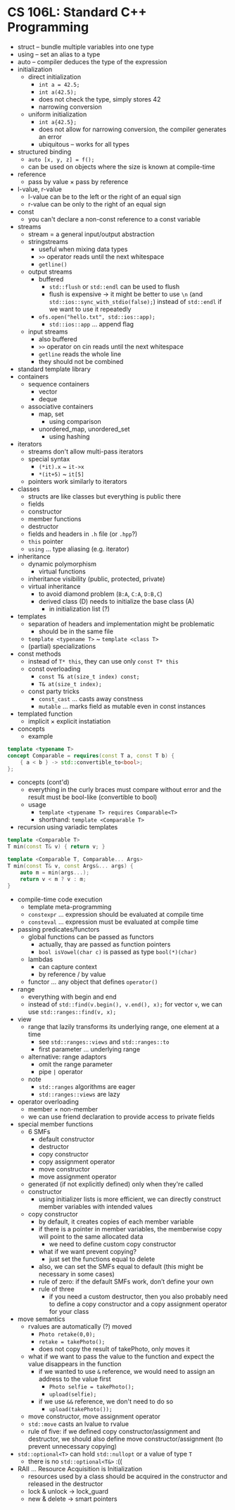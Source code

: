 # CS 106L: Standard C++ Programming

- struct – bundle multiple variables into one type
- using – set an alias to a type
- auto – compiler deduces the type of the expression
- initialization
	- direct initialization
		- `int a = 42.5;`
		- `int a(42.5);`
		- does not check the type, simply stores 42
		- narrowing conversion
	- uniform initialization
		- `int a{42.5};`
		- does not allow for narrowing conversion, the compiler generates an error
		- ubiquitous – works for all types
- structured binding
	- `auto [x, y, z] = f();`
	- can be used on objects where the size is known at compile-time
- reference
	- pass by value × pass by reference
- l-value, r-value
	- l-value can be to the left or the right of an equal sign
	- r-value can be only to the right of an equal sign
- const
	- you can't declare a non-const reference to a const variable
- streams
	- stream = a general input/output abstraction
	- stringstreams
		- useful when mixing data types
		- `>>` operator reads until the next whitespace
		- `getline()`
	- output streams
		- buffered
			- `std::flush` or `std::endl` can be used to flush
			- flush is expensive → it might be better to use `\n` (and `std::ios::sync_with_stdio(false);`) instead of `std::endl` if we want to use it repeatedly
		- `ofs.open("hello.txt", std::ios::app);`
			- `std::ios::app` … append flag
	- input streams
		- also buffered
		- `>>` operator on cin reads until the next whitespace
		- `getline` reads the whole line
		- they should not be combined
- standard template library
- containers
	- sequence containers
		- vector
		- deque
	- associative containers
		- map, set
			- using comparison
		- unordered_map, unordered_set
			- using hashing
- iterators
	- streams don't allow multi-pass iterators
	- special syntax
		- `(*it).x` ~ `it->x`
		- `*(it+5)` ~ `it[5]`
	- pointers work similarly to iterators
- classes
	- structs are like classes but everything is public there
	- fields
	- constructor
	- member functions
	- destructor
	- fields and headers in `.h` file (or `.hpp`?)
	- `this` pointer
	- `using` … type aliasing (e.g. iterator)
- inheritance
	- dynamic polymorphism
		- virtual functions
	- inheritance visibility (public, protected, private)
	- virtual inheritance
		- to avoid diamond problem (`B:A`, `C:A`, `D:B,C`)
		- derived class (D) needs to initialize the base class (A)
			- in initialization list (?)
- templates
	- separation of headers and implementation might be problematic
		- should be in the same file
	- `template <typename T>` ~ `template <class T>`
	- (partial) specializations
- const methods
	- instead of `T* this`, they can use only `const T* this`
	- const overloading
		- `const T& at(size_t index) const;`
		- `T& at(size_t index);`
	- const party tricks
		- `const_cast` … casts away constness
		- `mutable` … marks field as mutable even in const instances
- templated function
	- implicit × explicit instatiation
- concepts
	- example

```cpp
template <typename T>
concept Comparable = requires(const T a, const T b) {
	{ a < b } -> std::convertible_to<bool>;
};
```

- concepts (cont'd)
	- everything in the curly braces must compare without error and the result must be bool-like (convertible to bool)
	- usage
		- `template <typename T> requires Comparable<T>`
		- shorthand: `template <Comparable T>`
- recursion using variadic templates

```cpp
template <Comparable T>
T min(const T& v) { return v; }

template <Comparable T, Comparable... Args>
T min(const T& v, const Args&... args) {
	auto m = min(args...);
	return v < m ? v : m;
}
```

- compile-time code execution
	- template meta-programming
	- `constexpr` … expression should be evaluated at compile time
	- `consteval` … expression must be evaluated at compile time
- passing predicates/functors
	- global functions can be passed as functors
		- actually, thay are passed as function pointers
		- `bool isVowel(char c)` is passed as type `bool(*)(char)`
	- lambdas
		- can capture context
		- by reference / by value
	- functor … any object that defines `operator()`
- range
	- everything with begin and end
	- instead of `std::find(v.begin(), v.end(), x);` for vector `v`, we can use `std::ranges::find(v, x);`
- view
	- range that lazily transforms its underlying range, one element at a time
		- see `std::ranges::views` and `std::ranges::to`
		- first parameter … underlying range
	- alternative: range adaptors
		- omit the range parameter
		- pipe `|` operator
	- note
		- `std::ranges` algorithms are eager
		- `std::ranges::views` are lazy
- operator overloading
	- member × non-member
	- we can use friend declaration to provide access to private fields
- special member functions
	- 6 SMFs
		- default constructor
		- destructor
		- copy constructor
		- copy assignment operator
		- move constructor
		- move assignment operator
	- generated (if not explicitly defined) only when they're called
	- constructor
		- using initializer lists is more efficient, we can directly construct member variables with intended values
	- copy constructor
		- by default, it creates copies of each member variable
		- if there is a pointer in member variables, the memberwise copy will point to the same allocated data
			- we need to define custom copy constructor
		- what if we want prevent copying?
			- just set the functions equal to delete
		- also, we can set the SMFs equal to default (this might be necessary in some cases)
		- rule of zero: if the default SMFs work, don’t define your own
		- rule of three
			- if you need a custom destructor, then you also probably need to define a copy constructor and a copy assignment operator for your class
- move semantics
	- rvalues are automatically (?) moved
		- `Photo retake(0,0);`
		- `retake = takePhoto();`
		- does not copy the result of takePhoto, only moves it
	- what if we want to pass the value to the function and expect the value disappears in the function
		- if we wanted to use `&` reference, we would need to assign an address to the value first
			- `Photo selfie = takePhoto();`
			- `upload(selfie);`
		- if we use `&&` reference, we don't need to do so
			- `upload(takePhoto());`
	- move constructor, move assignment operator
	- `std::move` casts an lvalue to rvalue
	- rule of five: if we defined copy constructor/assignment and destructor, we should also define move constructor/assignment (to prevent unnecessary copying)
- `std::optional<T>` can hold `std::nullopt` or a value of type `T`
	- there is no `std::optional<T&>` :((
- RAII … Resource Acquisition is Initialization
	- resources used by a class should be acquired in the constructor and released in the destructor
	- lock & unlock → lock_guard
	- new & delete → smart pointers
